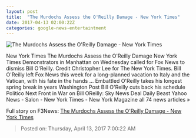 ```yaml
---
layout: post
title:  "The Murdochs Assess the O'Reilly Damage - New York Times"
date: 2017-04-13 02:00:22Z
categories: google-news-entertaintment
---
```


![The Murdochs Assess the O'Reilly Damage - New York Times](https://static01.nyt.com/images/2017/04/13/business/13OREILLY1-print/13OREILLY1-print-facebookJumbo.jpg)

New York Times The Murdochs Assess the O'Reilly Damage New York Times Demonstrators in Manhattan on Wednesday called for Fox News to dismiss Bill O'Reilly. Credit Christopher Lee for The New York Times. Bill O'Reilly left Fox News this week for a long-planned vacation to Italy and the Vatican, with his fate in the hands ... Embattled O'Reilly takes his longest spring break in years Washington Post Bill O'Reilly cuts back his schedule Politico Next Front in War on Bill OReilly: Sky News Deal Daily Beast Yahoo News - Salon - New York Times - New York Magazine all 74 news articles »


Full story on F3News: [The Murdochs Assess the O'Reilly Damage - New York Times](http://www.f3nws.com/n/tBVXHH)

> Posted on: Thursday, April 13, 2017 7:00:22 AM
